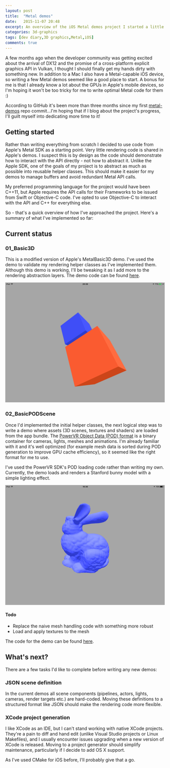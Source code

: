 ```yaml
---
layout: post
title:  "Metal demos"
date:   2015-11-07 20:48
excerpt: An overview of the iOS Metal demos project I started a little while back
categories: 3d-graphics
tags: [dev diary,3D graphics,Metal,iOS]
comments: true
---
```


A few months ago when the developer community was getting excited about the arrival of DX12 and the promise of a cross-platform explicit graphics API in Vulkan, I thought I should finally get my hands dirty with something new. In addition to a Mac I also have a Metal-capable iOS device, so writing a few Metal demos seemed like a good place to start. A bonus for me is that I already know a lot about the GPUs in Apple's mobile devices, so I'm hoping it won't be too tricky for me to write optimal Metal code for them :)

According to GitHub it's been more than three months since my first [metal-demos](https://github.com/joedavisdev/metal-demos) repo commit...I'm hoping that if I blog about the project's progress, I'll guilt myself into dedicating more time to it!

## Getting started
Rather than writing everything from scratch I decided to use code from Apple's Metal SDK as a starting point. Very little rendering code is shared in Apple's demos. I suspect this is by design as the code should demonstrate how to interact with the API directly - not how to abstract it. Unlike the Apple SDK, one of the goals of my project is to abstract as much as possible into reusable helper classes. This should make it easier for my demos to manage buffers and avoid redundant Metal API calls.

My preferred programming language for the project would have been C++11, but Apple requires the API calls for their Frameworks to be issued from Swift or Objective-C code. I've opted to use Objective-C to interact with the API and C++ for everything else.

So - that's a quick overview of how I've approached the project. Here's a summary of what I've implemented so far:

## Current status

### 01_Basic3D
This is a modified version of Apple's MetalBasic3D demo. I've used the demo to validate my rendering helper classes as I've implemented them. Although this demo is working, I'll be tweaking it as I add more to the rendering abstraction layers. The demo code can be found [here](https://github.com/joedavisdev/metal-demos/tree/master/demos/01_Basic3D).

![cubes](/images/posts/2015117/01_Basic3D.png)

### 02_BasicPODScene
Once I'd implemented the initial helper classes, the next logical step was to write a demo where assets (3D scenes, textures and shaders) are loaded from the app bundle. The [PowerVR Object Data (POD) format](http://community.imgtec.com/developers/powervr/tools/pvrgeopod/) is a binary container for cameras, lights, meshes and animations. I'm already familiar with it and it's well optimized (for example mesh data is sorted during POD generation to improve GPU cache efficiency), so it seemed like the right format for me to use.

I've used the PowerVR SDK's POD loading code rather than writing my own. Currently, the demo loads and renders a Stanford bunny model with a simple lighting effect.

![Stanford bunny](/images/posts/2015117/02_BasicPODScene.png)

#### Todo

* Replace the naive mesh handling code with something more robust
* Load and apply textures to the mesh

The code for the demo can be found [here](https://github.com/joedavisdev/metal-demos/tree/master/demos/02_BasicPODScene).

## What's next?
There are a few tasks I'd like to complete before writing any new demos:

### JSON scene definition
In the current demos all scene components (pipelines, actors, lights, cameras, render targets etc.) are hard-coded. Moving these definitions to a structured format like JSON should make the rendering code more flexible.

### XCode project generation
I like XCode as an IDE, but I can't stand working with native XCode projects. They're a pain to diff and hand edit (unlike Visual Studio projects or Linux Makefiles), and I usually encounter issues upgrading when a new version of XCode is released. Moving to a project generator should simplify maintenance, particularly if I decide to add OS X support.

As I've used CMake for iOS before, I'll probably give that a go.
